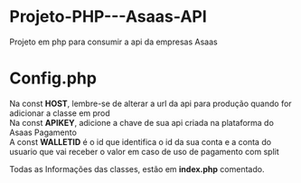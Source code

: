 # Projeto-PHP---Asaas-API
Projeto em php para consumir a api da empresas Asaas

# Config.php
Na const <b>HOST</b>, lembre-se de alterar a url da api para produção quando for adicionar a classe em prod <br>
Na const <b>APIKEY</b>, adicione a chave de sua api criada na plataforma do Asaas Pagamento<br>
A const <b>WALLETID</b> é o id que identifica o id da sua conta e a conta do usuario que vai receber o valor em caso de uso de pagamento com split<br>

Todas as Informações das classes, estão em <b>index.php</b> comentado.
